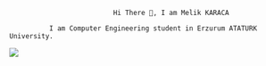                               Hi There 👋, I am Melik KARACA

              I am Computer Engineering student in Erzurum ATATURK University.

<img src="https://github-readme-stats.vercel.app/api?username=mkaraca25&&show_icons=true&title_color=ffffff&icon_color=bb2acf&text_color=daf7dc&bg_color=151515">
